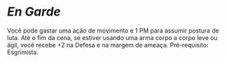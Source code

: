 # *En Garde*

Você pode gastar uma ação de movimento e 1 PM para assumir postura de luta. Até o fim da cena, se estiver usando uma arma corpo a corpo leve ou ágil, você recebe +2 na Defesa e na margem de ameaça. Pré-requisito: Esgrimista.